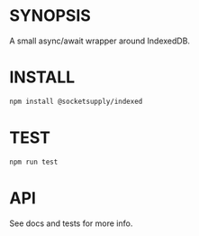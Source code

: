 # SYNOPSIS

A small async/await wrapper around IndexedDB.

# INSTALL

```bash
npm install @socketsupply/indexed
```

# TEST

```bash
npm run test
```

# API

See docs and tests for more info.
